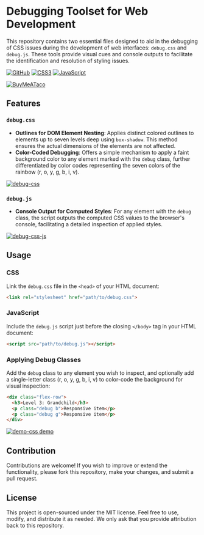 # Debugging Toolset for Web Development

This repository contains two essential files designed to aid in the debugging of CSS issues during the development of web interfaces: `debug.css` and `debug.js`. These tools provide visual cues and console outputs to facilitate the identification and resolution of styling issues.

[![GitHub](https://img.shields.io/badge/github-%23121011.svg?style=for-the-badge&logo=github&logoColor=white)](https://github.com/akaienso/debug-css) [![CSS3](https://img.shields.io/badge/css3-%231572B6.svg?style=for-the-badge&logo=css3&logoColor=white)](https://debug-css.rmoore.dev/debug.css) [![JavaScript](https://img.shields.io/badge/javascript-%23323330.svg?style=for-the-badge&logo=javascript&logoColor=%23F7DF1E)](https://debug-css.rmoore.dev/debug.js)

[![BuyMeATaco](https://github.com/akaienso/debug-css/assets/676056/8d14866a-83e6-4fb3-8271-6b2ac4d12a18)](https://t.co/GeMuimFxW2)

## Features

### `debug.css`

- **Outlines for DOM Element Nesting**: Applies distinct colored outlines to elements up to seven levels deep using `box-shadow`. This method ensures the actual dimensions of the elements are not affected.
- **Color-Coded Debugging**: Offers a simple mechanism to apply a faint background color to any element marked with the `debug` class, further differentiated by color codes representing the seven colors of the rainbow (r, o, y, g, b, i, v).

[![debug-css](https://github.com/akaienso/css-debugger/assets/676056/7e0d8871-4ed3-4a12-9914-d3ea10b140bb)](https://ray.so/dselU7w)

### `debug.js`

- **Console Output for Computed Styles**: For any element with the `debug` class, the script outputs the computed CSS values to the browser's console, facilitating a detailed inspection of applied styles.

[![debug-css-js](https://github.com/akaienso/css-debugger/assets/676056/b3144e8a-3a81-4ade-bae2-43a9b0526b9a)](https://ray.so/7aIEjsF)

## Usage

### CSS

Link the `debug.css` file in the `<head>` of your HTML document:

```html
<link rel="stylesheet" href="path/to/debug.css">
```


### JavaScript

Include the `debug.js` script just before the closing `</body>` tag in your HTML document:

```html
<script src="path/to/debug.js"></script>
```

### Applying Debug Classes

Add the `debug` class to any element you wish to inspect, and optionally add a single-letter class (r, o, y, g, b, i, v) to color-code the background for visual inspection:

```html
<div class="flex-row">
  <h3>Level 3: Grandchild</h3>
  <p class="debug b">Responsive item</p>
  <p class="debug g">Responsive item</p>
</div>
```

[![demo-css demo](https://github.com/akaienso/css-debugger/assets/676056/ee862d64-54e9-4674-b2de-4a4265f7a422)](https://debug-css.rmoore.dev/demo/)

## Contribution

Contributions are welcome! If you wish to improve or extend the functionality, please fork this repository, make your changes, and submit a pull request.

## License

This project is open-sourced under the MIT license. Feel free to use, modify, and distribute it as needed. We only ask that you provide attribution back to this repository.
